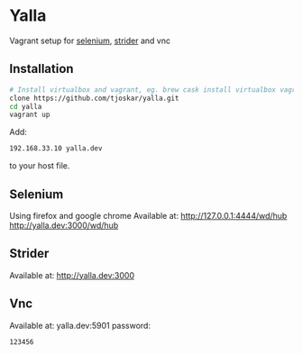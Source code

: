 Yalla
=====

Vagrant setup for [selenium](http://docs.seleniumhq.org/), [strider](https://github.com/Strider-CD/strider) and vnc 

## Installation
```bash
# Install virtualbox and vagrant, eg. brew cask install virtualbox vagrant
clone https://github.com/tjoskar/yalla.git
cd yalla
vagrant up
```

Add:
```bash
192.168.33.10 yalla.dev
```
to your host file.

## Selenium
Using firefox and google chrome
Available at:
http://127.0.0.1:4444/wd/hub
http://yalla.dev:3000/wd/hub

## Strider
Available at:
http://yalla.dev:3000

## Vnc
Available at:
yalla.dev:5901
password:
```bash
123456
```
